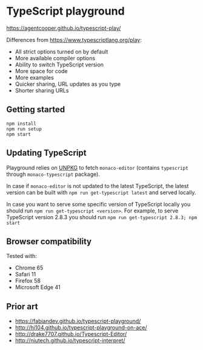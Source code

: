 # TypeScript playground

https://agentcooper.github.io/typescript-play/

Differences from https://www.typescriptlang.org/play:

* All strict options turned on by default
* More available compiler options
* Ability to switch TypeScript version
* More space for code
* More examples
* Quicker sharing, URL updates as you type
* Shorter sharing URLs

## Getting started

```
npm install
npm run setup
npm start
```

## Updating TypeScript

Playground relies on [UNPKG](https://unpkg.com) to fetch `monaco-editor` (contains `typescript` through `monaco-typescript` package).

In case if `monaco-editor` is not updated to the latest TypeScript, the latest version can be built with `npm run get-typescript latest` and served locally.

In case you want to serve some specific version of TypeScript locally you should run `npm run get-typescript <version>`. For example, to serve TypeScript version 2.8.3 you should run `npm run get-typescript 2.8.3; npm start`

## Browser compatibility

Tested with:

* Chrome 65
* Safari 11
* Firefox 58
* Microsoft Edge 41

## Prior art

* https://fabiandev.github.io/typescript-playground/
* http://hi104.github.io/typescript-playground-on-ace/
* http://drake7707.github.io/Typescript-Editor/
* http://niutech.github.io/typescript-interpret/
